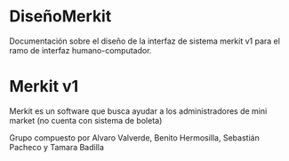 # DiseñoMerkit
Documentación sobre el diseño de la interfaz de sistema merkit v1 para el ramo de interfaz humano-computador.

# Merkit v1
Merkit es un software que busca ayudar a los administradores de mini market (no cuenta con sistema de boleta)

Grupo compuesto por Alvaro Valverde, Benito Hermosilla, Sebastián Pacheco y Tamara Badilla
